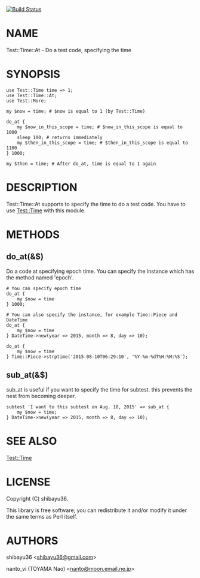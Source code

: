 [![Build Status](https://travis-ci.org/hatena/Test-Time-At.svg?branch=master)](https://travis-ci.org/hatena/Test-Time-At)
# NAME

Test::Time::At - Do a test code, specifying the time

# SYNOPSIS

    use Test::Time time => 1;
    use Test::Time::At;
    use Test::More;

    my $now = time; # $now is equal to 1 (by Test::Time)

    do_at {
        my $now_in_this_scope = time; # $now_in_this_scope is equal to 1000
        sleep 100; # returns immediately
        my $then_in_this_scope = time; # $then_in_this_scope is equal to 1100
    } 1000;

    my $then = time; # After do_at, time is equal to 1 again

# DESCRIPTION

Test::Time::At supports to specify the time to do a test code.  You have to use [Test::Time](https://metacpan.org/pod/Test::Time) with this module.

# METHODS

## do\_at(&$)

Do a code at specifying epoch time.  You can specify the instance which has the method named 'epoch'.

    # You can specify epoch time
    do_at {
        my $now = time
    } 1000;

    # You can also specify the instance, for example Time::Piece and DateTime
    do_at {
        my $now = time
    } DateTime->new(year => 2015, month => 8, day => 10);

    do_at {
        my $now = time
    } Time::Piece->strptime('2015-08-10T06:29:10', '%Y-%m-%dT%H:%M:%S');

## sub\_at(&$)

sub\_at is useful if you want to specify the time for subtest.  this prevents the nest from becoming deeper.

    subtest 'I want to this subtest on Aug. 10, 2015' => sub_at {
        my $now = time;
    } DateTime->new(year => 2015, month => 8, day => 10);

# SEE ALSO

[Test::Time](https://metacpan.org/pod/Test::Time)

# LICENSE

Copyright (C) shibayu36.

This library is free software; you can redistribute it and/or modify
it under the same terms as Perl itself.

# AUTHORS

shibayu36 &lt;shibayu36@gmail.com>

nanto\_vi (TOYAMA Nao) &lt;nanto@moon.email.ne.jp>
